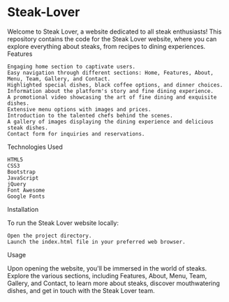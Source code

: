 # Steak-Lover
Welcome to Steak Lover, a website dedicated to all steak enthusiasts! This repository contains the code for the Steak Lover website, where you can explore everything about steaks, from recipes to dining experiences.
Features

    Engaging home section to captivate users.
    Easy navigation through different sections: Home, Features, About, Menu, Team, Gallery, and Contact.
    Highlighted special dishes, black coffee options, and dinner choices.
    Information about the platform's story and fine dining experience.
    A promotional video showcasing the art of fine dining and exquisite dishes.
    Extensive menu options with images and prices.
    Introduction to the talented chefs behind the scenes.
    A gallery of images displaying the dining experience and delicious steak dishes.
    Contact form for inquiries and reservations.

Technologies Used

    HTML5
    CSS3
    Bootstrap
    JavaScript
    jQuery
    Font Awesome
    Google Fonts

Installation

To run the Steak Lover website locally:

    Open the project directory.
    Launch the index.html file in your preferred web browser.

Usage

Upon opening the website, you'll be immersed in the world of steaks. Explore the various sections, including Features, About, Menu, Team, Gallery, and Contact, to learn more about steaks, discover mouthwatering dishes, and get in touch with the Steak Lover team.
